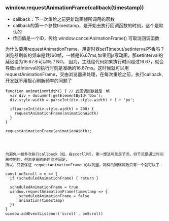 ### window.requestAnimationFrame(callback(timestamp))
- callback：下一次重绘之前更新动画帧所调用的函数
- callback的第一个参数timestamp，是开始去执行回调函数的时刻，这个是默认的
- 传回值是一个ID，传给 window.cancelAnimationFrame() 可取消回调函数

为什么要用requestAnimationFrame，用定时器setTimeout/setInterval不香吗？
浏览器刷新的频率是1秒60帧，一帧是16.67ms,如果用js写动画，那setInterval的延迟设为16.67不可以吗？NO。  因为，主线程代码如果执行时间超过16.67，就会导致setInterval的执行时刻是准确的16.67ms。这时候就可以用requestAnimationFrame，交由浏览器来处理，在每次重绘之前，执行callback, 开发就不用担心刷新频率的问题了

  ```JS
  function animationWidth() { // 此回调函数就是一帧
    var div = document.getElementById('box');
    div.style.width = parseInt(div.style.width) + 1 + 'px';

    if(parseInt(div.style.width) < 200) {
      requestAnimationFrame(animationWidth)
    }
  }

  requestAnimationFrame(animationWidth);




为避免一帧多次执行callback（如，在scorll时），第一想法可能是节流，但节流是通过时间来控制的，但浏览器刷新时间不固定，
所以，只要保证 requestAnimationFrame 的队列里，同样的回调函数只有一个就可以了：

const onScroll = e => {
    if (scheduledAnimationFrame) { return }

    scheduledAnimationFrame = true
    window.requestAnimationFrame(timestamp => {
        scheduledAnimationFrame = false
        animation(timestamp)
    })
}
window.addEventListener('scroll', onScroll)